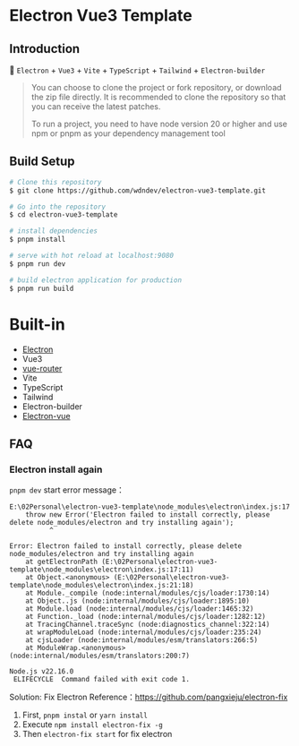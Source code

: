 # Electron Vue3 Template

## Introduction

🥳 `Electron` + `Vue3` + `Vite` + `TypeScript` + `Tailwind` + `Electron-builder`

> You can choose to clone the project or fork repository, or download the zip file directly. It is recommended to clone the repository so that you can receive the latest patches.
>
> To run a project, you need to have node version 20 or higher and use npm or pnpm as your dependency management tool

## Build Setup

```bash
# Clone this repository
$ git clone https://github.com/wdndev/electron-vue3-template.git

# Go into the repository
$ cd electron-vue3-template

# install dependencies
$ pnpm install

# serve with hot reload at localhost:9080
$ pnpm run dev

# build electron application for production
$ pnpm run build
```

# Built-in

- [Electron](http://www.electronjs.org/docs)
- Vue3
- [vue-router](https://next.router.vuejs.org/index.html)
- Vite
- TypeScript
- Tailwind
- Electron-builder
- [Electron-vue](https://simulatedgreg.gitbooks.io/electron-vue/content/cn/)

## FAQ

### Electron install again

`pnpm dev` start error message：

```
E:\02Personal\electron-vue3-template\node_modules\electron\index.js:17
    throw new Error('Electron failed to install correctly, please delete node_modules/electron and try installing again');
          ^

Error: Electron failed to install correctly, please delete node_modules/electron and try installing again
    at getElectronPath (E:\02Personal\electron-vue3-template\node_modules\electron\index.js:17:11)
    at Object.<anonymous> (E:\02Personal\electron-vue3-template\node_modules\electron\index.js:21:18)
    at Module._compile (node:internal/modules/cjs/loader:1730:14)
    at Object..js (node:internal/modules/cjs/loader:1895:10)
    at Module.load (node:internal/modules/cjs/loader:1465:32)
    at Function._load (node:internal/modules/cjs/loader:1282:12)
    at TracingChannel.traceSync (node:diagnostics_channel:322:14)
    at wrapModuleLoad (node:internal/modules/cjs/loader:235:24)
    at cjsLoader (node:internal/modules/esm/translators:266:5)
    at ModuleWrap.<anonymous> (node:internal/modules/esm/translators:200:7)

Node.js v22.16.0                                                                                                                                                                        ELIFECYCLE  Command failed with exit code 1.
```

Solution: Fix Electron
Reference：https://github.com/pangxieju/electron-fix

1. First, `pnpm instal` or `yarn install`
2. Execute `npm install electron-fix -g`
3. Then `electron-fix start` for fix electron
